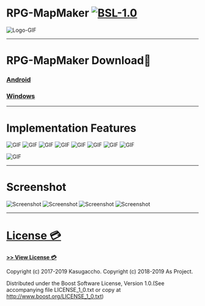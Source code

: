 # RPG-MapMaker [![BSL-1.0](https://img.shields.io/badge/license-BSL--1.0-blue.svg)](https://github.com/Kasugaccho/DungeonTemplateLibrary/blob/master/LICENSE_1_0.txt)

![Logo-GIF](https://raw.githubusercontent.com/Kasugaccho/Kasugaccho/master/Picture/aslib.png)

---

# RPG-MapMaker Download👾

### **[Android](http://bit.ly/2EcDFvP)**
### **[Windows](http://bit.ly/2UekarB)**

---

# Implementation Features

![GIF](https://raw.githubusercontent.com/Kasugaccho/AsLib/master/picture/pen.gif)
![GIF](https://raw.githubusercontent.com/Kasugaccho/AsLib/master/picture/eraser.gif)
![GIF](https://raw.githubusercontent.com/Kasugaccho/AsLib/master/picture/bucket.gif)
![GIF](https://raw.githubusercontent.com/Kasugaccho/AsLib/master/picture/pipette.gif)
![GIF](https://raw.githubusercontent.com/Kasugaccho/AsLib/master/picture/move.gif)
![GIF](https://raw.githubusercontent.com/Kasugaccho/AsLib/master/picture/layer_view.gif)
![GIF](https://raw.githubusercontent.com/Kasugaccho/AsLib/master/picture/undo.gif)
![GIF](https://raw.githubusercontent.com/Kasugaccho/AsLib/master/picture/redo.gif)

![GIF](https://raw.githubusercontent.com/Kasugaccho/AsLib/master/picture/tile.gif)

---

# Screenshot

![Screenshot](https://raw.githubusercontent.com/Kasugaccho/AsLib/master/picture/tile1.png)
![Screenshot](https://raw.githubusercontent.com/Kasugaccho/AsLib/master/picture/tile2.png)
![Screenshot](https://raw.githubusercontent.com/Kasugaccho/AsLib/master/picture/tile3.png)
![Screenshot](https://raw.githubusercontent.com/Kasugaccho/AsLib/master/picture/tile4.png)

---

# [License 💳](https://github.com/Kasugaccho/AsLib/blob/master/LICENSE_1_0.txt)

[**>> View License 💳**](https://github.com/Kasugaccho/AsLib/blob/master/LICENSE_1_0.txt)

Copyright (c) 2017-2019 Kasugaccho.
Copyright (c) 2018-2019 As Project.

Distributed under the Boost Software License, Version 1.0.(See accompanying file LICENSE_1_0.txt or copy at http://www.boost.org/LICENSE_1_0.txt)
